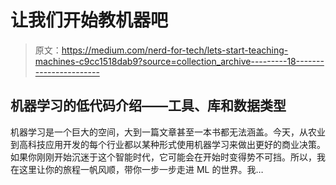# 让我们开始教机器吧

> 原文：<https://medium.com/nerd-for-tech/lets-start-teaching-machines-c9cc1518dab9?source=collection_archive---------18----------------------->

## 机器学习的低代码介绍——工具、库和数据类型

机器学习是一个巨大的空间，大到一篇文章甚至一本书都无法涵盖。今天，从农业到高科技应用开发的每个行业都以某种形式使用机器学习来做出更好的商业决策。如果你刚刚开始沉迷于这个智能时代，它可能会在开始时变得势不可挡。所以，我在这里让你的旅程一帆风顺，带你一步一步走进 ML 的世界。我…